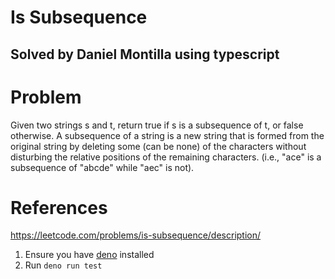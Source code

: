 # Is Subsequence
## Solved by Daniel Montilla using typescript

# Problem
Given two strings s and t, return true if s is a subsequence of t, or false otherwise. A subsequence of a string is a new string that is formed from the original string by deleting some (can be none) of the characters without disturbing the relative positions of the remaining characters. (i.e., "ace" is a subsequence of "abcde" while "aec" is not).

# References
https://leetcode.com/problems/is-subsequence/description/

1. Ensure you have [deno](http://docs.deno.com/runtime/getting_started/installation/) installed
2. Run `deno run test`
